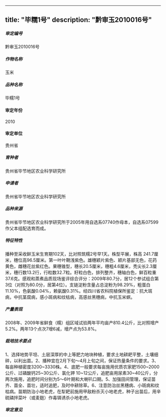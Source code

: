 
---
title: "毕糯1号"
description: "黔审玉2010016号"
---
##### 审定编号 
黔审玉2010016号

##### 作物名称
玉米

##### 品种名称
毕糯1号

#### 审定年份
2010	

#### 审定单位
贵州省

##### 育种者
贵州省毕节地区农业科学研究所

##### 申请者
贵州省毕节地区农业科学研究所

##### 品种来源
贵州省毕节地区农业科学研究所于2005年用自选系07740作母本，自选系07599作父本组配选育而成。

##### 特征特性
播种至采收鲜玉米生育期102天，比对照筑糯2号早1天。株型平展，株高 241.7厘米，穗位高96.5厘米。第一叶叶鞘浅紫色。雄穗颖片紫色、颖片基部无色，花药黄色，雌穗花丝紫红色。果穗锥型，穗长20.5厘米，穗粗4.6厘米，秃尖长2.3厘米，穗行数13.2行，行粒数32.7粒。籽粒白色，排列整齐，穗轴白色，鲜百粒重37.6克。感观和蒸煮品质现场鉴评综合评分：2009年80.7分，居12个参试组合第3位（对照为80.0分，居第4位）。支链淀粉含量占总淀粉为98.29%，粗蛋白11.10%，色氨酸0.04%，赖氨酸0.31%。经四川省农科院植保所鉴定：抗大斑病，中抗茎腐病，感小斑病和纹枯病，高感丝黑穗病，中抗玉米螟。

##### 产量表现
2008年、2009年省鲜食（糯）组区域试验两年平均亩产810.4公斤，比对照增产 5.2%。两年13个点次7增6减，增产点为53.8%。

##### 栽培技术要点
1、选择地势平坦、土层深厚的中上等肥力地块种植，要求土地耕耙平整，土壤细碎，以利出苗。2、播种宜在2月下旬～4月上旬之间，保证热量条件的要求。3、每亩种植密度3200~3330株。4、底肥一般要求每亩施用优质农家肥1500~2000公斤、过磷酸钙25~30公斤、氯化钾 10~12公斤，追肥亩用尿素30~40公斤，分两次施用，追肥时间分别为5～6叶期和大喇叭口期。5、加强田间管理，保证苗齐、苗全、苗壮，适时追肥，及时中耕除草。6、注意防治丝黑穗病、小斑病和纹枯病。苗期防治小地老虎，在犁耙前施用甲敌粉杀灭小地老虎，种子出苗后，用辛硫磷拌菜叶（或麦麸）作毒铒诱杀小地老虎。

##### 审定意见



